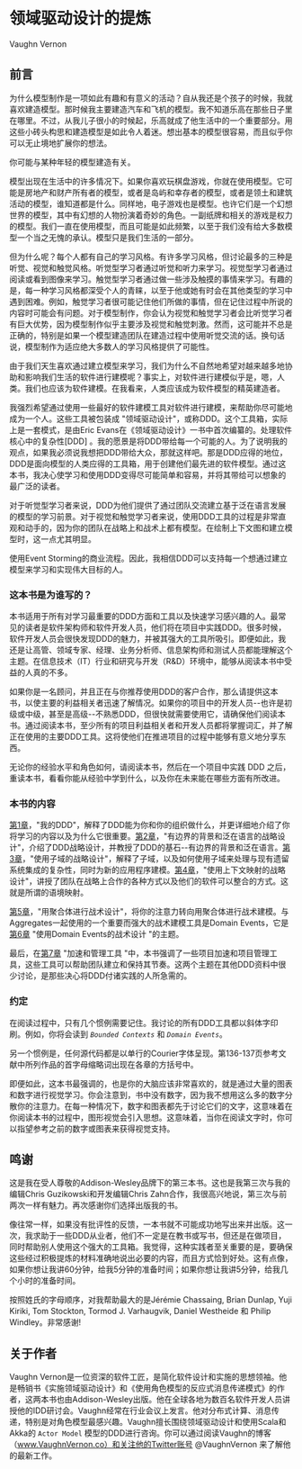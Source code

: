 # 领域驱动设计的提炼 

Vaughn Vernon 

## 前言 

为什么模型制作是一项如此有趣和有意义的活动？自从我还是个孩子的时候，我就喜欢建造模型。那时候我主要建造汽车和飞机的模型。我不知道乐高在那些日子里在哪里。不过，从我儿子很小的时候起，乐高就成了他生活中的一个重要部分。用这些小砖头构思和建造模型是如此令人着迷。想出基本的模型很容易，而且似乎你可以无止境地扩展你的想法。 

你可能与某种年轻的模型建造有关。 

模型出现在生活中的许多情况下。如果你喜欢玩棋盘游戏，你就在使用模型。它可能是房地产和财产所有者的模型，或者是岛屿和幸存者的模型，或者是领土和建筑活动的模型，谁知道都是什么。同样地，电子游戏也是模型。也许它们是一个幻想世界的模型，其中有幻想的人物扮演着奇妙的角色。一副纸牌和相关的游戏是权力的模型。我们一直在使用模型，而且可能是如此频繁，以至于我们没有给大多数模型一个当之无愧的承认。模型只是我们生活的一部分。 

但为什么呢？每个人都有自己的学习风格。有许多学习风格，但讨论最多的三种是听觉、视觉和触觉风格。听觉型学习者通过听觉和听力来学习。视觉型学习者通过阅读或看到图像来学习。触觉型学习者通过做一些涉及触摸的事情来学习。有趣的是，每一种学习风格都深受个人的青睐，以至于他或她有时会在其他类型的学习中遇到困难。例如，触觉学习者很可能记住他们所做的事情，但在记住过程中所说的内容时可能会有问题。对于模型制作，你会认为视觉和触觉学习者会比听觉学习者有巨大优势，因为模型制作似乎主要涉及视觉和触觉刺激。然而，这可能并不总是正确的，特别是如果一个模型建造团队在建造过程中使用听觉交流的话。换句话说，模型制作为适应绝大多数人的学习风格提供了可能性。 

由于我们天生喜欢通过建立模型来学习，我们为什么不自然地希望对越来越多地协助和影响我们生活的软件进行建模呢？事实上，对软件进行建模似乎是，嗯，人类。我们也应该为软件建模。在我看来，人类应该成为软件模型的精英建造者。 

我强烈希望通过使用一些最好的软件建模工具对软件进行建模，来帮助你尽可能地成为一个人。这些工具被包装成 "领域驱动设计"，或称DDD。这个工具箱，实际上是一套模式，是由Eric Evans在《领域驱动设计》一书中首次编纂的。处理软件核心中的复杂性\[DDD\] 。我的愿景是将DDD带给每一个可能的人。为了说明我的观点，如果我必须说我想把DDD带给大众，那就这样吧。那是DDD应得的地位，DDD是面向模型的人类应得的工具箱，用于创建他们最先进的软件模型。通过这本书，我决心使学习和使用DDD变得尽可能简单和容易，并将其带给可以想象的最广泛的读者。 

对于听觉型学习者来说，DDD为他们提供了通过团队交流建立基于泛在语言发展的模型的学习前景。对于视觉和触觉学习者来说，使用DDD工具的过程是非常直观和动手的，因为你的团队在战略上和战术上都有模型。在绘制上下文图和建立模型时，这一点尤其明显。

使用Event Storming的商业流程。因此，我相信DDD可以支持每一个想通过建立模型来学习和实现伟大目标的人。 

### 这本书是为谁写的？ 

本书适用于所有对学习最重要的DDD方面和工具以及快速学习感兴趣的人。最常见的读者是软件架构师和软件开发人员，他们将在项目中实践DDD。很多时候，软件开发人员会很快发现DDD的魅力，并被其强大的工具所吸引。即便如此，我还是让高管、领域专家、经理、业务分析师、信息架构师和测试人员都能理解这个主题。在信息技术（IT）行业和研究与开发（R&D）环境中，能够从阅读本书中受益的人真的不多。 

如果你是一名顾问，并且正在与你推荐使用DDD的客户合作，那么请提供这本书，以使主要的利益相关者迅速了解情况。如果你的项目中的开发人员--也许是初级或中级，甚至是高级--不熟悉DDD，但很快就需要使用它，请确保他们阅读本书。通过阅读本书，至少所有的项目利益相关者和开发人员都将掌握词汇，并了解正在使用的主要DDD工具。这将使他们在推进项目的过程中能够有意义地分享东西。 

无论你的经验水平和角色如何，请阅读本书，然后在一个项目中实践 DDD 之后，重读本书，看看你能从经验中学到什么，以及你在未来能在哪些方面有所改进。 

### 本书的内容 

[第1章](DDD-D-01.md)，"我的DDD"，解释了DDD能为你和你的组织做什么，并更详细地介绍了你将学习的内容以及为什么它很重要。[第2章](DDD-D-02.md)，"有边界的背景和泛在语言的战略设计"，介绍了DDD战略设计，并教授了DDD的基石--有边界的背景和泛在语言。[第3章](DDD-D-03.md)，"使用子域的战略设计"，解释了子域，以及如何使用子域来处理与现有遗留系统集成的复杂性，同时为新的应用程序建模。[第4章](DDD-D-04.md)，"使用上下文映射的战略设计"，讲授了团队在战略上合作的各种方式以及他们的软件可以整合的方式。这就是所谓的语境映射。 

[第5章](DDD-D-05.md)，"用聚合体进行战术设计"，将你的注意力转向用聚合体进行战术建模。与Aggregates一起使用的一个重要而强大的战术建模工具是Domain Events，它是[第6章](DDD-D-06.md) "使用Domain Events的战术设计 "的主题。 

最后，在[第7章](DDD-D-07.md) "加速和管理工具 "中，本书强调了一些项目加速和项目管理工具，这些工具可以帮助团队建立和保持其节奏。这两个主题在其他DDD资料中很少讨论，是那些决心将DDD付诸实践的人所急需的。 

### 约定 

在阅读过程中，只有几个惯例需要记住。我讨论的所有DDD工具都以斜体字印刷。例如，你将会读到 _`Bounded Contexts`_ 和 _`Domain Events`_。

另一个惯例是，任何源代码都是以单行的Courier字体呈现。第136\-137页参考文献中所列作品的首字母缩略词出现在各章的方括号中。 

即便如此，这本书最强调的，也是你的大脑应该非常喜欢的，就是通过大量的图表和数字进行视觉学习。你会注意到，书中没有数字，因为我不想用这么多的数字分散你的注意力。在每一种情况下，数字和图表都先于讨论它们的文字，这意味着在你阅读本书的过程中，图形视觉会引入思想。这意味着，当你在阅读文字时，你可以指望参考之前的数字或图表来获得视觉支持。

## 鸣谢 

这是我在受人尊敬的Addison-Wesley品牌下的第三本书。这也是我第三次与我的编辑Chris Guzikowski和开发编辑Chris Zahn合作，我很高兴地说，第三次与前两次一样有魅力。再次感谢你们选择出版我的书。 

像往常一样，如果没有批评性的反馈，一本书就不可能成功地写出来并出版。这一次，我求助于一些DDD从业者，他们不一定是在教书或写书，但还是在做项目，同时帮助别人使用这个强大的工具箱。我觉得，这种实践者至关重要的是，要确保这些经过积极提炼的材料准确地说出必要的内容，而且方式恰到好处。这有点像，如果你想让我讲60分钟，给我5分钟的准备时间；如果你想让我讲5分钟，给我几个小时的准备时间。 

按照姓氏的字母顺序，对我帮助最大的是Jérémie Chassaing, Brian Dunlap, Yuji Kiriki, Tom Stockton, Tormod J. Varhaugvik, Daniel Westheide 和 Philip Windley。非常感谢!

## 关于作者 

Vaughn Vernon是一位资深的软件工匠，是简化软件设计和实施的思想领袖。他是畅销书《实施领域驱动设计》和《使用角色模型的反应式消息传递模式》的作者，这两本书也由Addison-Wesley出版。他在全球各地为数百名软件开发人员讲授他的IDD研讨会。Vaughn经常在行业会议上发言。他对分布式计算、消息传递，特别是对角色模型最感兴趣。Vaughn擅长围绕领域驱动设计和使用Scala和Akka的 `Actor Model` 模型的DDD进行咨询。你可以通过阅读Vaughn的博客（www.VaughnVernon.co）和关注他的Twitter账号 @VaughnVernon 来了解他的最新工作。